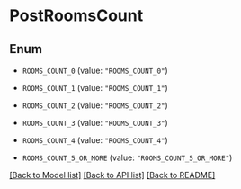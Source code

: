 # PostRoomsCount

## Enum


* `ROOMS_COUNT_0` (value: `"ROOMS_COUNT_0"`)

* `ROOMS_COUNT_1` (value: `"ROOMS_COUNT_1"`)

* `ROOMS_COUNT_2` (value: `"ROOMS_COUNT_2"`)

* `ROOMS_COUNT_3` (value: `"ROOMS_COUNT_3"`)

* `ROOMS_COUNT_4` (value: `"ROOMS_COUNT_4"`)

* `ROOMS_COUNT_5_OR_MORE` (value: `"ROOMS_COUNT_5_OR_MORE"`)


[[Back to Model list]](../README.md#documentation-for-models) [[Back to API list]](../README.md#documentation-for-api-endpoints) [[Back to README]](../README.md)


